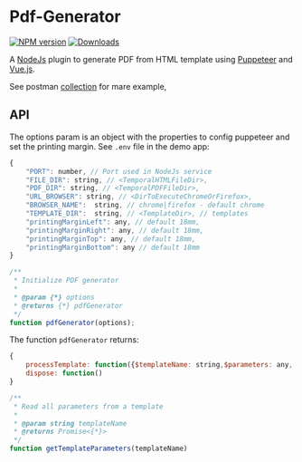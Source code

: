 # Pdf-Generator

[![NPM version][npm-image]][npm-url]
[![Downloads][downloads-image]][npm-url]

[npm-image]:http://img.shields.io/npm/v/pdf-genarator.svg
[npm-url]:https://npmjs.org/package/pdf-genarator
[downloads-image]:http://img.shields.io/npm/dm/pdf-genarator.svg

A [NodeJs](https://nodejs.org) plugin to generate PDF from HTML template using [Puppeteer](https://github.com/puppeteer/puppeteer) and [Vue.js](https://vuejs.org/).

See postman [collection](../demo/pdf-generator-test.postman_collection.json) for mare example,

## API

The options param is an object with the properties to config puppeteer and set the printing margin. See `.env` file in the demo app:

```javascript
{
    "PORT": number, // Port used in NodeJs service
    "FILE_DIR": string, // <TemporalHTMLFileDir>,
    "PDF_DIR": string, // <TemporalPDFFileDir>,
    "URL_BROWSER": string, // <DirToExecuteChromeOrFirefox>,
    "BROWSER_NAME":  string, // chrome|firefox - default chrome
    "TEMPLATE_DIR":  string, // <TemplateDir>, // templates
    "printingMarginLeft": any, // default 18mm,
    "printingMarginRight": any, // default 18mm,
    "printingMarginTop": any, // default 18mm,
    "printingMarginBottom": any // default 18mm
}
```

```javascript
/**
 * Initialize PDF generator
 *
 * @param {*} options
 * @returns {*} pdfGenerator
 */
function pdfGenerator(options); 
```
The function `pdfGenerator` returns:

```javascript
{
    processTemplate: function({$templateName: string,$parameters: any, $extraParams: any}),
    dispose: function()
}
```

```javascript
/**
 * Read all parameters from a template
 *
 * @param string templateName
 * @returns Promise<{*}>
 */
function getTemplateParameters(templateName)
```